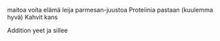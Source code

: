 maitoa
voita
elämä
leija
parmesan-juustoa
Proteiinia pastaan (kuulemma hyvä)
Kahvit kans

Addition
yeet ja sillee
